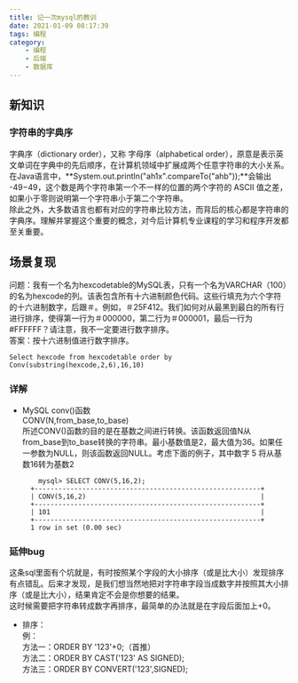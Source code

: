 ```yaml
---
title: 记一次mysql的教训
date: 2021-01-09 08:17:39
tags: 编程
category:
    - 编程
    - 后端
    - 数据库
---
```


## 新知识
### 字符串的字典序  
字典序（dictionary order），又称 字母序（alphabetical order），原意是表示英文单词在字典中的先后顺序，在计算机领域中扩展成两个任意字符串的大小关系。   
在Java语言中，**System.out.println("ah1x".compareTo("ahb"));**会输出 -49−49，这个数是两个字符串第一个不一样的位置的两个字符的 ASCII 值之差，如果小于零则说明第一个字符串小于第二个字符串。  
除此之外，大多数语言也都有对应的字符串比较方法，而背后的核心都是字符串的字典序。理解并掌握这个重要的概念，对今后计算机专业课程的学习和程序开发都至关重要。  


## 场景复现
问题：我有一个名为hexcodetable的MySQL表，只有一个名为VARCHAR（100）的名为hexcode的列。该表包含所有十六进制颜色代码。这些行填充为六个字符的十六进制数字，后跟＃。例如，＃25F412。我们如何对从最黑到最白的所有行进行排序，使得第一行为＃000000，第二行为＃000001，最后一行为#FFFFFF？请注意，我不一定要进行数字排序。    
答案：按十六进制值进行数字排序。  
```
Select hexcode from hexcodetable order by Conv(substring(hexcode,2,6),16,10)
```
### 详解
- MySQL conv()函数  
CONV(N,from_base,to_base)  
所述CONV()函数的目的是在基数之间进行转换。该函数返回值N从from_base到to_base转换的字符串。最小基数值是2，最大值为36。如果任一参数为NULL，则该函数返回NULL。考虑下面的例子，其中数字 5 将从基数16转为基数2   
  ```
      mysql> SELECT CONV(5,16,2);
    +---------------------------------------------------------+
    | CONV(5,16,2)                                            |
    +---------------------------------------------------------+
    | 101                                                     |
    +---------------------------------------------------------+
    1 row in set (0.00 sec)

  ```
### 延伸bug
这条sql里面有个坑就是，有时按照某个字段的大小排序（或是比大小）发现排序有点错乱。后来才发现，是我们想当然地把对字符串字段当成数字并按照其大小排序（或是比大小），结果肯定不会是你想要的结果。  
这时候需要把字符串转成数字再排序，最简单的办法就是在字段后面加上+0。   
- 排序：  
例：  
方法一：ORDER BY '123'+0;（首推）  
方法二：ORDER BY CAST('123' AS SIGNED);  
方法三：ORDER BY CONVERT('123',SIGNED);  

















































